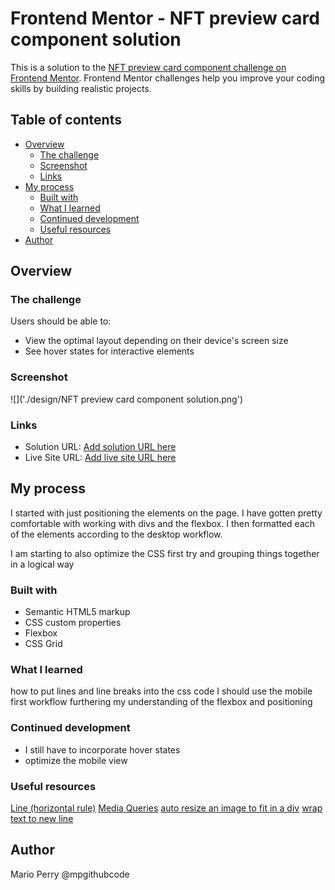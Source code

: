 # Frontend Mentor - NFT preview card component solution

This is a solution to the [NFT preview card component challenge on Frontend Mentor](https://www.frontendmentor.io/challenges/nft-preview-card-component-SbdUL_w0U). Frontend Mentor challenges help you improve your coding skills by building realistic projects. 

## Table of contents

- [Overview](#overview)
  - [The challenge](#the-challenge)
  - [Screenshot](#screenshot)
  - [Links](#links)
- [My process](#my-process)
  - [Built with](#built-with)
  - [What I learned](#what-i-learned)
  - [Continued development](#continued-development)
  - [Useful resources](#useful-resources)
- [Author](#author)


## Overview

### The challenge

Users should be able to:

- View the optimal layout depending on their device's screen size
- See hover states for interactive elements

### Screenshot

![]('./design/NFT preview card component solution.png')

### Links

- Solution URL: [Add solution URL here](https://your-solution-url.com)
- Live Site URL: [Add live site URL here](https://your-live-site-url.com)

## My process

I started with just positioning the elements on the page. I have gotten pretty comfortable with working with divs and the flexbox. I then formatted each of the elements according to the desktop workflow.

I am starting to also optimize the CSS first try and grouping things together in a logical way

### Built with

- Semantic HTML5 markup
- CSS custom properties
- Flexbox
- CSS Grid


### What I learned

how to put lines and line breaks into the css code
I should use the mobile first workflow
furthering my understanding of the flexbox and positioning

### Continued development

- I still have to incorporate hover states
- optimize the mobile view

### Useful resources

[Line (horizontal rule)](https://www.w3schools.com/howto/howto_css_style_hr.asp)
[Media Queries](https://www.youtube.com/watch?v=2KL-z9A56SQ)
[auto resize an image to fit in a div](https://stackoverflow.com/questions/3029422/how-do-i-auto-resize-an-image-to-fit-a-div-container)
[wrap text to new line](https://www.makeuseof.com/css-text-wrap/)

## Author

Mario Perry @mpgithubcode
